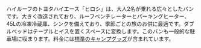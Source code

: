 ハイルーフのトヨタハイエース「ヒロシ」は、大人2名が乗れる広々としたバンです。大きく改造されており、ルーフベンチレーターとパーキングヒーター、45Lの冷凍冷蔵庫、シンクを備えており、季節ごとの旅のお供に最適です。ダブルベッドはテーブルとイスを置くスペースに変換します。このバンも一般的な駐車場に収まります。料金には[標準のキャンプグッズ](#equipment "標準のキャンプグッズ")が含まれています。